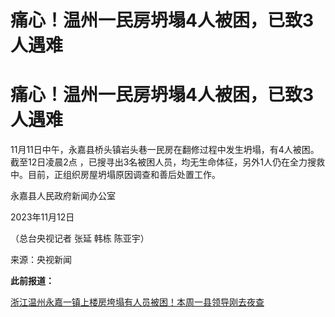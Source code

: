 # 痛心！温州一民房坍塌4人被困，已致3人遇难

# 痛心！温州一民房坍塌4人被困，已致3人遇难

11月11日中午，永嘉县桥头镇岩头巷一民房在翻修过程中发生坍塌，有4人被困。截至12日凌晨2点
，已搜寻出3名被困人员，均无生命体征，另外1人仍在全力搜救中。目前，正组织房屋坍塌原因调查和善后处置工作。

永嘉县人民政府新闻办公室

2023年11月12日

（总台央视记者 张延 韩栋 陈亚宇）

来源：央视新闻

**此前报道：**

[浙江温州永嘉一镇上楼房垮塌有人员被困！本周一县领导刚去夜查](https://new.qq.com/rain/a/20231111A087HX00)

